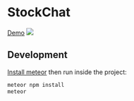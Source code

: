 # StockChat

[Demo](https://peaceful-meadow-78176.herokuapp.com/)
![](http://g.recordit.co/MkNtWgUV1C.gif)

## Development

[Install meteor](https://www.meteor.com/install) then run inside the project:

```bash
meteor npm install
meteor
```
